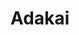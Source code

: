 ---
title: "Adakai"
logline: "The Universe has been at peace for centuries after The Calamity. The most powerful species in the universe has secretly been developing a weapon. And they just lost him."
pdfUrl:  "https://m-durrani.com"
publishDate: 2025-05-01
---
